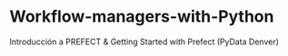 # Workflow-managers-with-Python
Introducción a PREFECT &amp; Getting Started with Prefect (PyData Denver)
